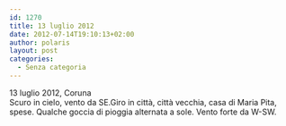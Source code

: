 ```yaml
---
id: 1270
title: 13 luglio 2012
date: 2012-07-14T19:10:13+02:00
author: polaris
layout: post
categories:
  - Senza categoria
---
```

13 luglio 2012, Coruna  
Scuro in cielo, vento da SE.Giro in città, città vecchia, casa di Maria Pita, spese. Qualche goccia di pioggia alternata a sole. Vento forte da W-SW.